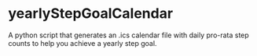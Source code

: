 # yearlyStepGoalCalendar
A python script that generates an .ics calendar file with daily pro-rata step counts to help you achieve a yearly step goal.
